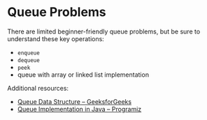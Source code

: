 # Queue Problems

There are limited beginner-friendly queue problems, but be sure to understand these key operations:
- `enqueue`
- `dequeue`
- `peek`
- queue with array or linked list implementation

Additional resources:
- [Queue Data Structure – GeeksforGeeks](https://www.geeksforgeeks.org/queue-data-structure/)
- [Queue Implementation in Java – Programiz](https://www.programiz.com/java-programming/queue)
